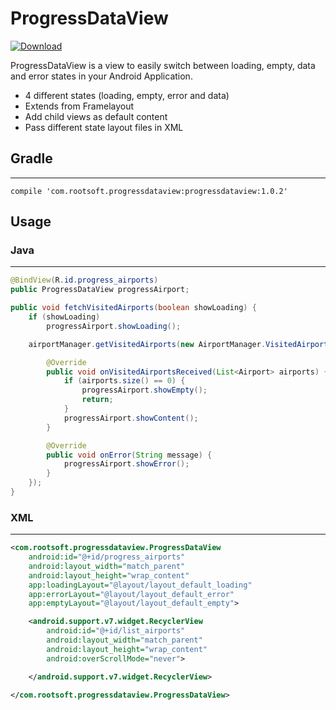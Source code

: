 # ProgressDataView

[ ![Download](https://api.bintray.com/packages/tomasverhelst/ProgressDataView/progressdataview/images/download.svg) ](https://bintray.com/tomasverhelst/ProgressDataView/progressdataview/_latestVersion)

ProgressDataView is a view to easily switch between loading, empty, data and error states in your Android Application.

- 4 different states (loading, empty, error and data)
- Extends from Framelayout
- Add child views as default content
- Pass different state layout files in XML

## Gradle
---

```
compile 'com.rootsoft.progressdataview:progressdataview:1.0.2'
```

## Usage

### Java
---

```java
@BindView(R.id.progress_airports)
public ProgressDataView progressAirport;
```

```java
public void fetchVisitedAirports(boolean showLoading) {
    if (showLoading)
        progressAirport.showLoading();

    airportManager.getVisitedAirports(new AirportManager.VisitedAirportsCallback() {

        @Override
        public void onVisitedAirportsReceived(List<Airport> airports) {
            if (airports.size() == 0) {
                progressAirport.showEmpty();
                return;
            }
            progressAirport.showContent();
        }

        @Override
        public void onError(String message) {
            progressAirport.showError();
        }
    });
}
```

### XML
---

```xml
<com.rootsoft.progressdataview.ProgressDataView
    android:id="@+id/progress_airports"
    android:layout_width="match_parent"
    android:layout_height="wrap_content"
    app:loadingLayout="@layout/layout_default_loading"
    app:errorLayout="@layout/layout_default_error"
    app:emptyLayout="@layout/layout_default_empty">

    <android.support.v7.widget.RecyclerView
        android:id="@+id/list_airports"
        android:layout_width="match_parent"
        android:layout_height="wrap_content"
        android:overScrollMode="never">

    </android.support.v7.widget.RecyclerView>

</com.rootsoft.progressdataview.ProgressDataView>
```




